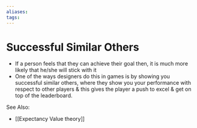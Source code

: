 ```yaml
---
aliases: 
tags: 
---
```

# Successful Similar Others
-   If a person feels that they can achieve their goal then, it is much more likely that he/she will stick with it
-   One of the ways designers do this in games is by showing you successful similar others, where they show you your performance with respect to other players & this gives the player a push to excel & get on top of the leaderboard.

See Also:
- [[Expectancy Value theory]]